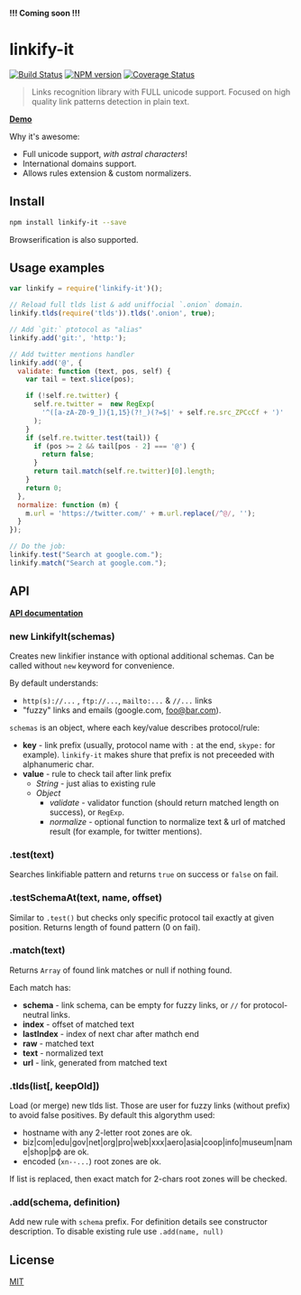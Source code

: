 __!!! Coming soon !!!__

linkify-it
==========

[![Build Status](https://img.shields.io/travis/markdown-it/linkify-it/master.svg?style=flat)](https://travis-ci.org/markdown-it/linkify-it)
[![NPM version](https://img.shields.io/npm/v/linkify-it.svg?style=flat)](https://www.npmjs.org/package/linkify-it)
[![Coverage Status](https://img.shields.io/coveralls/markdown-it/linkify-it/master.svg?style=flat)](https://coveralls.io/r/markdown-it/linkify-it?branch=master)


> Links recognition library with FULL unicode support.
> Focused on high quality link patterns detection in plain text.

__[Demo](http://markdown-it.github.io/linkify-it/)__

Why it's awesome:

- Full unicode support, _with astral characters_!
- International domains support.
- Allows rules extension & custom normalizers.


Install
-------

```bash
npm install linkify-it --save
```

Browserification is also supported.


Usage examples
--------------

```js
var linkify = require('linkify-it')();

// Reload full tlds list & add uniffocial `.onion` domain.
linkify.tlds(require('tlds')).tlds('.onion', true);

// Add `git:` ptotocol as "alias"
linkify.add('git:', 'http:');

// Add twitter mentions handler
linkify.add('@', {
  validate: function (text, pos, self) {
    var tail = text.slice(pos);

    if (!self.re.twitter) {
      self.re.twitter =  new RegExp(
        '^([a-zA-Z0-9_]){1,15}(?!_)(?=$|' + self.re.src_ZPCcCf + ')'
      );
    }
    if (self.re.twitter.test(tail)) {
      if (pos >= 2 && tail[pos - 2] === '@') {
        return false;
      }
      return tail.match(self.re.twitter)[0].length;
    }
    return 0;
  },
  normalize: function (m) {
    m.url = 'https://twitter.com/' + m.url.replace(/^@/, '');
  }
});

// Do the job:
linkify.test("Search at google.com.");
linkify.match("Search at google.com.");

```


API
---

__[API documentation](http://markdown-it.github.io/linkify-it/doc)__

### new LinkifyIt(schemas)

Creates new linkifier instance with optional additional schemas.
Can be called without `new` keyword for convenience.

By default understands:

- `http(s)://...` , `ftp://...`, `mailto:...` & `//...` links
- "fuzzy" links and emails (google.com, foo@bar.com).

`schemas` is an object, where each key/value describes protocol/rule:

- __key__ - link prefix (usually, protocol name with `:` at the end, `skype:`
  for example). `linkify-it` makes shure that prefix is not preceeded with
  alphanumeric char.
- __value__ - rule to check tail after link prefix
  - _String_ - just alias to existing rule
  - _Object_
    - _validate_ - validator function (should return matched length on success),
      or `RegExp`.
    - _normalize_ - optional function to normalize text & url of matched result
      (for example, for twitter mentions).


### .test(text)

Searches linkifiable pattern and returns `true` on success or `false` on fail.


### .testSchemaAt(text, name, offset)

Similar to `.test()` but checks only specific protocol tail exactly at given
position. Returns length of found pattern (0 on fail).


### .match(text)

Returns `Array` of found link matches or null if nothing found.

Each match has:

- __schema__ - link schema, can be empty for fuzzy links, or `//` for
  protocol-neutral  links.
- __index__ - offset of matched text
- __lastIndex__ - index of next char after mathch end
- __raw__ - matched text
- __text__ - normalized text
- __url__ - link, generated from matched text


### .tlds(list[, keepOld])

Load (or merge) new tlds list. Those are user for fuzzy links (without prefix)
to avoid false positives. By default this algorythm used:

- hostname with any 2-letter root zones are ok.
- biz|com|edu|gov|net|org|pro|web|xxx|aero|asia|coop|info|museum|name|shop|рф
  are ok.
- encoded (`xn--...`) root zones are ok.

If list is replaced, then exact match for 2-chars root zones will be checked.


### .add(schema, definition)

Add new rule with `schema` prefix. For definition details see constructor
description. To disable existing rule use `.add(name, null)`


## License

[MIT](https://github.com/markdown-it/linkify-it/blob/master/LICENSE)
